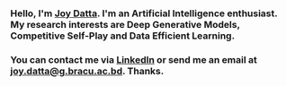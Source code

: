 ### Hello, I'm [Joy Datta](https://joy-datta.github.io). I'm an Artificial Intelligence enthusiast. My research interests are Deep Generative Models, Competitive Self-Play and Data Efficient Learning. 
### You can contact me via [LinkedIn](https://www.linkedin.com/in/joy-datta) or send me an email at joy.datta@g.bracu.ac.bd. Thanks. 
